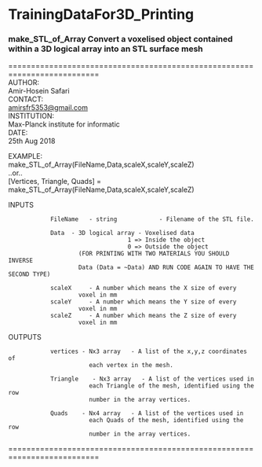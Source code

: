 # TrainingDataFor3D_Printing   <br />

###  make_STL_of_Array  Convert a voxelised object contained within a 3D logical array into an STL surface mesh
 ==========================================================================
   <br /> AUTHOR:     <br />   Amir-Hosein Safari   <br />
  CONTACT:  <br />       amirsfr5353@gmail.com  <br />
  INSTITUTION:  <br />   Max-Planck institute for informatic  <br />
  DATE:  <br />     25th Aug 2018  <br />
 
  EXAMPLE:      <br />   make_STL_of_Array(FileName,Data,scaleX,scaleY,scaleZ)  
        ..or..   <br /> [Vertices, Triangle, Quads] = make_STL_of_Array(FileName,Data,scaleX,scaleY,scaleZ)
 
  INPUTS        
 
                FileName   - string            - Filename of the STL file.
                
                Data  - 3D logical array - Voxelised data
                                      1 => Inside the object
                                      0 => Outside the object
                        (FOR PRINTING WITH TWO MATERIALS YOU SHOULD INVERSE
                        Data (Data = ~Data) AND RUN CODE AGAIN TO HAVE THE SECOND TYPE)
 
                scaleX     - A number which means the X size of every
                        voxel in mm
                scaleY     - A number which means the Y size of every 
                        voxel in mm
                scaleZ     - A number which means the Z size of every
                        voxel in mm
 
 
  OUTPUTS       
  
                vertices - Nx3 array   - A list of the x,y,z coordinates of
                           each vertex in the mesh.
                           
                Triangle    - Nx3 array   - A list of the vertices used in
                           each Triangle of the mesh, identified using the row
                           number in the array vertices.
 
                Quads    - Nx4 array   - A list of the vertices used in
                           each Quads of the mesh, identified using the row
                           number in the array vertices.
 ==========================================================================

